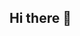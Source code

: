 ## Hi there 👋

<!--
**EthanWoe/EthanWoe** is a ✨ _special_ ✨ repository because its `README.md` (this file) appears on your GitHub profile.

Here are some ideas to get you started:

Ethan Woessner
IT/Cybersecurity

CS 2400: learning about networking and how to network
CEG 2350 Learning how to explore Linux and systems

https://github.com/EthanWoe/EthanWoe
